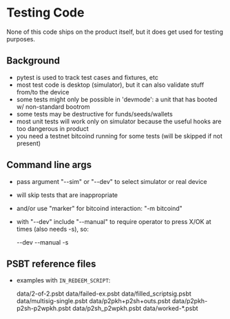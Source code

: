 
# Testing Code

None of this code ships on the product itself, but it does get used for testing purposes.

## Background

- pytest is used to track test cases and fixtures, etc
- most test code is desktop (simulator), but it can also validate stuff from/to the device
- some tests might only be possible in 'devmode': a unit that has booted w/ non-standard bootrom
- some tests may be destructive for funds/seeds/wallets
- most unit tests will work only on simulator because the useful hooks are too dangerous in product
- you need a testnet bitcoind running for some tests (will be skipped if not present)

## Command line args

- pass argument "--sim" or "--dev" to select simulator or real device 
- will skip tests that are inappropriate
- and/or use "marker" for bitcoind interaction:  "-m bitcoind"
- with "--dev" include "--manual" to require operator to press X/OK at times (also needs -s), so:

    --dev --manual -s

## PSBT reference files

- examples with `IN_REDEEM_SCRIPT`:

    data/2-of-2.psbt
    data/failed-ex.psbt
    data/filled_scriptsig.psbt
    data/multisig-single.psbt
    data/p2pkh+p2sh+outs.psbt
    data/p2pkh-p2sh-p2wpkh.psbt
    data/p2sh_p2wpkh.psbt
    data/worked-*.psbt
